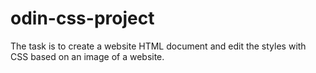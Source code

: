 # odin-css-project
The task is to create a website HTML document and edit the styles with CSS based on an image of a website.
